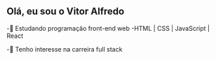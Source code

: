 ## Olá, eu sou o Vitor Alfredo

-🌱 Estudando programação front-end web
-HTML | CSS | JavaScript | React

-👀 Tenho interesse na carreira full stack
 


